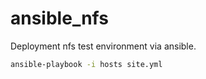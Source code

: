 # ansible_nfs
Deployment nfs test environment via ansible.

```bash
ansible-playbook -i hosts site.yml
```